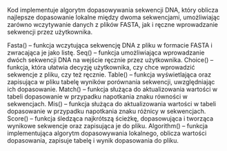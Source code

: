 Kod implementuje algorytm dopasowywania sekwencji DNA, który oblicza najlepsze dopasowanie lokalne między dwoma sekwencjami, umożliwiając zarówno wczytywanie danych z plików FASTA, jak i ręczne wprowadzanie sekwencji przez użytkownika.

Fasta() – funkcja wczytująca sekwencję DNA z pliku w formacie FASTA i zwracająca je jako listę. 
Seq() – funkcja umożliwiająca wprowadzanie dwóch sekwencji DNA na wejście ręcznie przez użytkownika. 
Choice() – funkcja, która ułatwia decyzję użytkownika, czy chce wprowadzić sekwencje z pliku, czy też ręcznie. 
Table() – funkcja wyświetlająca oraz zapisująca w pliku tabelę wyników porównania sekwencji, uwzględniając ich dopasowanie.
Match() – funkcja służąca do aktualizowania wartości w tabeli dopasowanie w przypadku napotkania znaku równości w sekwencjach. 
Mis() – funkcja służąca do aktualizowania wartości w tabeli dopasowanie w przypadku napotkania znaku różnicy w sekwencjach. 
Score() – funkcja śledząca najkrótszą ścieżkę, dopasowująca i tworząca wynikowe sekwencje oraz zapisująca je do pliku. 
Algorithm() – funkcja implementująca algorytm dopasowywania lokalnego, oblicza wartości dopasowania, zapisuje tabelę i wynik dopasowania do pliku.
